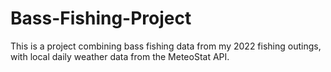 # Bass-Fishing-Project
This is a project combining bass fishing data from my 2022 fishing outings, with local daily weather data from the MeteoStat API.
